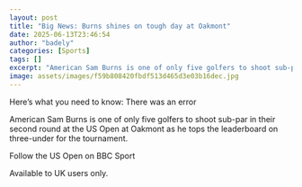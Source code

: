 ```yaml
---
layout: post
title: "Big News: Burns shines on tough day at Oakmont"
date: 2025-06-13T23:46:54
author: "badely"
categories: [Sports]
tags: []
excerpt: "American Sam Burns is one of only five golfers to shoot sub-par in their second round at the US Open at Oakmont as he tops the leaderboard on three-un"
image: assets/images/f59b808420fbdf513d465d3e03b16dec.jpg
---
```


Here’s what you need to know: There was an error

American Sam Burns is one of only five golfers to shoot sub-par in their second round at the US Open at Oakmont as he tops the leaderboard on three-under for the tournament.

Follow the US Open on BBC Sport

Available to UK users only.

